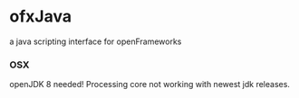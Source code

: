 # ofxJava
a java scripting interface for openFrameworks

### OSX

openJDK 8 needed! Processing core not working with newest jdk releases.
